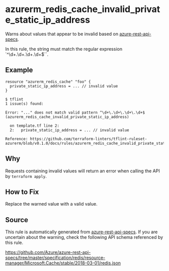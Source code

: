 <!--- This file generated by `tools/apispec-rule-gen/main.go`. DO NOT EDIT --->

# azurerm_redis_cache_invalid_private_static_ip_address

Warns about values that appear to be invalid based on [azure-rest-api-specs](https://github.com/Azure/azure-rest-api-specs).

In this rule, the string must match the regular expression `^\d+\.\d+\.\d+\.\d+$``.

## Example

```hcl
resource "azurerm_redis_cache" "foo" {
  private_static_ip_address = ... // invalid value
}
```

```
$ tflint
1 issue(s) found:

Error: "..." does not match valid pattern ^\d+\.\d+\.\d+\.\d+$ (azurerm_redis_cache_invalid_private_static_ip_address)

  on template.tf line 2:
  2:   private_static_ip_address = ... // invalid value

Reference: https://github.com/terraform-linters/tflint-ruleset-azurerm/blob/v0.1.0/docs/rules/azurerm_redis_cache_invalid_private_static_ip_address.md

```

## Why

Requests containing invalid values will return an error when calling the API by `terraform apply`.

## How to Fix

Replace the warned value with a valid value.

## Source

This rule is automatically generated from [azure-rest-api-specs](https://github.com/Azure/azure-rest-api-specs). If you are uncertain about the warning, check the following API schema referenced by this rule.

https://github.com/Azure/azure-rest-api-specs/tree/master/specification/redis/resource-manager/Microsoft.Cache/stable/2018-03-01/redis.json
